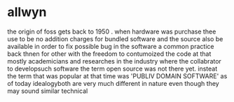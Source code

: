 # allwyn
the origin of foss gets back to 1950 . when hardware was purchase thee use to be no addition charges for bundled software and the source also be available in order to fix possible bug in the software 
a common practice back thnen for other with the freedom to contumoized the code
at that mostly academicians and researches in the industry where the collabrator to developsuch software 
the term open source was not there yet. insteat the term that was popular at that time was 'PUBLIV DOMAIN SOFTWARE' as of today idealogyboth are very much different in nature even though they may sound similar technical 
